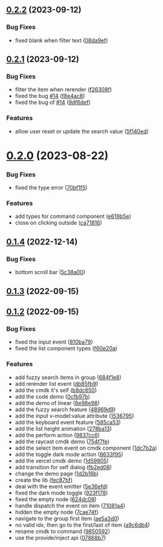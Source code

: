 ## [0.2.2](https://github.com/xiaoluoboding/vue-command-palette/compare/v0.2.1...v0.2.2) (2023-09-12)


### Bug Fixes

* fixed blank when filter text ([08da9ef](https://github.com/xiaoluoboding/vue-command-palette/commit/08da9ef7d1c28fcd411dfabde40c56485a55ac9b))



## [0.2.1](https://github.com/xiaoluoboding/vue-command-palette/compare/v0.2.0...v0.2.1) (2023-09-12)


### Bug Fixes

* filter the item when rerender ([f26308f](https://github.com/xiaoluoboding/vue-command-palette/commit/f26308f964b5ec50f767bac98e0f833a5eae6d44))
* fixed the bug [#14](https://github.com/xiaoluoboding/vue-command-palette/issues/14) ([f8e4ac8](https://github.com/xiaoluoboding/vue-command-palette/commit/f8e4ac86b3d1074bbe0ea78de259b26f2372b1ea))
* fixed the bug of [#14](https://github.com/xiaoluoboding/vue-command-palette/issues/14) ([9df6def](https://github.com/xiaoluoboding/vue-command-palette/commit/9df6def24bd0414232ae7f1bd0aef0d46277aac0))


### Features

* allow user reset or update the search value ([5f140ed](https://github.com/xiaoluoboding/vue-command-palette/commit/5f140edfabc776571d2b67270ab3cdc84eafea59))



# [0.2.0](https://github.com/xiaoluoboding/vue-command-palette/compare/v0.1.4...v0.2.0) (2023-08-22)


### Bug Fixes

* fixed the type error ([70bf1f5](https://github.com/xiaoluoboding/vue-command-palette/commit/70bf1f53469aa9e0ecf0bf32383afb1ffab3988e))


### Features

* add types for command component ([e619b5e](https://github.com/xiaoluoboding/vue-command-palette/commit/e619b5ed560a924716381ce06a2e8d6fa2ca54c9))
* close on clicking outside ([ca71816](https://github.com/xiaoluoboding/vue-command-palette/commit/ca71816ea4b5f6750a7388b068782629c02ede7d))



## [0.1.4](https://github.com/xiaoluoboding/vue-command-palette/compare/v0.1.3...v0.1.4) (2022-12-14)


### Bug Fixes

* bottom scroll bar ([5c38a00](https://github.com/xiaoluoboding/vue-command-palette/commit/5c38a00fef77c386b158a1e601229995b3e3783b))



## [0.1.3](https://github.com/xiaoluoboding/vue-command-palette/compare/v0.1.2...v0.1.3) (2022-09-15)



## [0.1.2](https://github.com/xiaoluoboding/vue-command-palette/compare/fec87bf5042b5bfd389421524ff3ec3226c39879...v0.1.2) (2022-09-15)


### Bug Fixes

* fixed the input event ([810ba79](https://github.com/xiaoluoboding/vue-command-palette/commit/810ba79da3fdbceb03deba11fd6b7de28dc32ef0))
* fixed the list component types ([f60e20a](https://github.com/xiaoluoboding/vue-command-palette/commit/f60e20a117e6197c9b922e5aa24a1090937ef34f))


### Features

* add fuzzy search items in group ([684f1e8](https://github.com/xiaoluoboding/vue-command-palette/commit/684f1e8aa0aa02663e99bc2d7db059daf0960507))
* add rerender list event ([db85fb9](https://github.com/xiaoluoboding/vue-command-palette/commit/db85fb9cb16d65f36785bd7733c80333e51e403f))
* add the cmdk it's self ([b8dc650](https://github.com/xiaoluoboding/vue-command-palette/commit/b8dc6500b19f5746669f49b8e6b725529e1f8f03))
* add the code demo ([0cfb97b](https://github.com/xiaoluoboding/vue-command-palette/commit/0cfb97b3e5cb40888b928d389143aa820aff51de))
* add the demo of linear ([8e98e98](https://github.com/xiaoluoboding/vue-command-palette/commit/8e98e98545dc5c749d22e900aff82036985d1930))
* add the fuzzy search feature ([48969d9](https://github.com/xiaoluoboding/vue-command-palette/commit/48969d918ff6885556c1d7dac2db555685c6610c))
* add the input v-model:value attribute ([1536795](https://github.com/xiaoluoboding/vue-command-palette/commit/153679526f68cdb1d52a06620893430241b86694))
* add the keyboard event feature ([585ca53](https://github.com/xiaoluoboding/vue-command-palette/commit/585ca533c1ece2dcf985ff8cc1b8d76990e83424))
* add the list height animation ([278ba13](https://github.com/xiaoluoboding/vue-command-palette/commit/278ba131c07ecabfdf9fc31bb433253c943d5b60))
* add the perform action ([9837cc6](https://github.com/xiaoluoboding/vue-command-palette/commit/9837cc6177f93cce0965ff68ead9304a423cd6b3))
* add the raycast cmdk demo ([754f7fe](https://github.com/xiaoluoboding/vue-command-palette/commit/754f7fe5d339fd5c971699615783333719b4ae01))
* add the select item event on cmdk component ([1dc7b2a](https://github.com/xiaoluoboding/vue-command-palette/commit/1dc7b2a6ab07b49f1fa5a645dc825240175063fc))
* add the toggle dark mode action ([8633f95](https://github.com/xiaoluoboding/vue-command-palette/commit/8633f95bc59ae0c7acff40fc7530c6ceb7113455))
* add the vercel cmdk demo ([1d59805](https://github.com/xiaoluoboding/vue-command-palette/commit/1d5980503f7921c09f54ea751a8dc35a817acfe9))
* add transition for self dialog ([fb2ed08](https://github.com/xiaoluoboding/vue-command-palette/commit/fb2ed08513ca56a69ba6c51a4ba43e049e899d1d))
* change the demo page ([1d2b16b](https://github.com/xiaoluoboding/vue-command-palette/commit/1d2b16b6bb370d6c1ee2987d55509d7822767236))
* create the lib ([fec87bf](https://github.com/xiaoluoboding/vue-command-palette/commit/fec87bf5042b5bfd389421524ff3ec3226c39879))
* deal with the event emitter ([5e36efd](https://github.com/xiaoluoboding/vue-command-palette/commit/5e36efdb833f68cfc4e0bcf688c9021d1c8a6982))
* fixed the dark mode toggle ([923f178](https://github.com/xiaoluoboding/vue-command-palette/commit/923f178faed6b78d8b22999c99ace78f0440ae55))
* fixed the empty node ([624dc08](https://github.com/xiaoluoboding/vue-command-palette/commit/624dc081a72d693e5db17a9fddbf6d3d8607233a))
* handle dispatch the event on item ([71081a4](https://github.com/xiaoluoboding/vue-command-palette/commit/71081a4f74af7cdd5406d604c9a83b995aa8ff33))
* hidden the empty node ([7cae74f](https://github.com/xiaoluoboding/vue-command-palette/commit/7cae74f480019d532f7df530ad967fe9c4222777))
* navigate to the group first item ([ae5a3d0](https://github.com/xiaoluoboding/vue-command-palette/commit/ae5a3d02ff9007206a78abfb3e575046f9dc459c))
* no valid idx, then go to the first/last of item ([a9c6db4](https://github.com/xiaoluoboding/vue-command-palette/commit/a9c6db4d279212acad118d47e138f52226605f74))
* rename cmdk to command ([9850592](https://github.com/xiaoluoboding/vue-command-palette/commit/985059217e81092094e32a97d8d8b2a0d96c5f73))
* use the provide/inject api ([07868b7](https://github.com/xiaoluoboding/vue-command-palette/commit/07868b78e510f1916063c9baa64e524bfe88ddbe))



